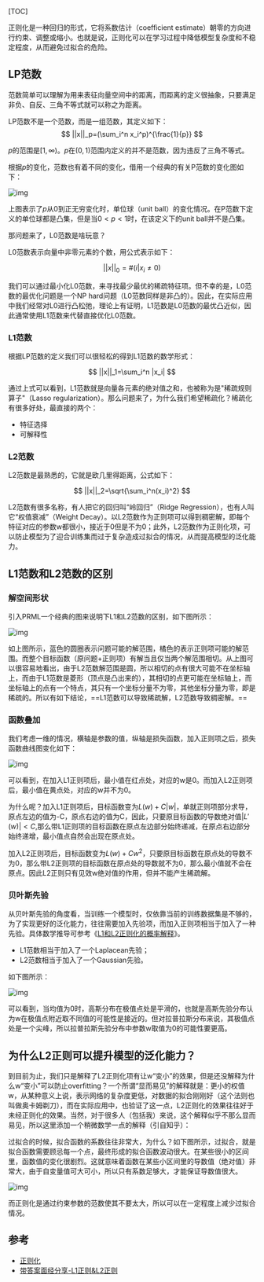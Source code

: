 [TOC]

正则化是一种回归的形式，它将系数估计（coefficient estimate）朝零的方向进行约束、调整或缩小。也就是说，正则化可以在学习过程中降低模型复杂度和不稳定程度，从而避免过拟合的危险。

## LP范数

范数简单可以理解为用来表征向量空间中的距离，而距离的定义很抽象，只要满足非负、自反、三角不等式就可以称之为距离。

LP范数不是一个范数，而是一组范数，其定义如下：
$$
||x||_p=(\sum_i^n x_i^p)^{\frac{1}{p}}
$$

$p$的范围是$[1,∞)$。$p$在$(0,1)$范围内定义的并不是范数，因为违反了三角不等式。

根据$p$的变化，范数也有着不同的变化，借用一个经典的有关P范数的变化图如下： 

![img](https://images2018.cnblogs.com/blog/764050/201806/764050-20180630144218453-1100326347.jpg)

上图表示了$p$从0到正无穷变化时，单位球（unit ball）的变化情况。在P范数下定义的单位球都是凸集，但是当$0<p<1$时，在该定义下的unit ball并不是凸集。

那问题来了，L0范数是啥玩意？

L0范数表示向量中非零元素的个数，用公式表示如下：

$$
||x||_0=\#(i|x_i≠0)
$$

我们可以通过最小化L0范数，来寻找最少最优的稀疏特征项。但不幸的是，L0范数的最优化问题是一个NP hard问题（L0范数同样是非凸的）。因此，在实际应用中我们经常对L0进行凸松弛，理论上有证明，L1范数是L0范数的最优凸近似，因此通常使用L1范数来代替直接优化L0范数。

### L1范数

根据LP范数的定义我们可以很轻松的得到L1范数的数学形式：

$$
||x||_1=\sum_i^n |x_i|
$$

通过上式可以看到，L1范数就是向量各元素的绝对值之和，也被称为是"稀疏规则算子"（Lasso regularization）。那么问题来了，为什么我们希望稀疏化？稀疏化有很多好处，最直接的两个：

- 特征选择
- 可解释性

### L2范数

L2范数是最熟悉的，它就是欧几里得距离，公式如下：

$$
||x||_2=\sqrt{\sum_i^n(x_i)^2}
$$

L2范数有很多名称，有人把它的回归叫“岭回归”（Ridge Regression），也有人叫它“权值衰减”（Weight Decay）。以L2范数作为正则项可以得到稠密解，即每个特征对应的参数w都很小，接近于0但是不为0；此外，L2范数作为正则化项，可以防止模型为了迎合训练集而过于复杂造成过拟合的情况，从而提高模型的泛化能力。

## L1范数和L2范数的区别

### 解空间形状

引入PRML一个经典的图来说明下L1和L2范数的区别，如下图所示：

![img](https://images2018.cnblogs.com/blog/764050/201806/764050-20180630154806762-832587163.jpg)

 

如上图所示，蓝色的圆圈表示问题可能的解范围，橘色的表示正则项可能的解范围。而整个目标函数（原问题+正则项）有解当且仅当两个解范围相切。从上图可以很容易地看出，由于L2范数解范围是圆，所以相切的点有很大可能不在坐标轴上，而由于L1范数是菱形（顶点是凸出来的），其相切的点更可能在坐标轴上，而坐标轴上的点有一个特点，其只有一个坐标分量不为零，其他坐标分量为零，即是稀疏的。所以有如下结论，==L1范数可以导致稀疏解，L2范数导致稠密解。==

### 函数叠加

我们考虑一维的情况，横轴是参数的值，纵轴是损失函数，加入正则项之后，损失函数曲线图变化如下：



![img](https://upload-images.jianshu.io/upload_images/4155986-646760bb218f4ef4.png?imageMogr2/auto-orient/strip|imageView2/2/w/1041/format/webp)

可以看到，在加入L1正则项后，最小值在红点处，对应的w是0。而加入L2正则项后，最小值在黄点处，对应的w并不为0。

为什么呢？加入L1正则项后，目标函数变为$L(w)+C|w|$，单就正则项部分求导，原点左边的值为-C，原点右边的值为C，因此，只要原目标函数的导数绝对值$|L'(w)|<C$,那么带L1正则项的目标函数在原点左边部分始终递减，在原点右边部分始终递增，最小值点自然会出现在原点处。

加入L2正则项后，目标函数变为$L(w)+Cw^2$，只要原目标函数在原点处的导数不为0，那么带L2正则项的目标函数在原点处的导数就不为0，那么最小值就不会在原点。因此L2正则只有见效w绝对值的作用，但并不能产生稀疏解。

### 贝叶斯先验

从贝叶斯先验的角度看，当训练一个模型时，仅依靠当前的训练数据集是不够的，为了实现更好的泛化能力，往往需要加入先验项，而加入正则项相当于加入了一种先验。具体数学推导可参考《[L1和L2正则化的概率解释](https://zhuanlan.zhihu.com/p/56185913)》。

- L1范数相当于加入了一个Laplacean先验；
- L2范数相当于加入了一个Gaussian先验。

如下图所示：

![img](https://images2018.cnblogs.com/blog/764050/201806/764050-20180630155315995-527002822.png)

可以看到，当均值为0时，高斯分布在极值点处是平滑的，也就是高斯先验分布认为w在极值点附近取不同值的可能性是接近的。但对拉普拉斯分布来说，其极值点处是一个尖峰，所以拉普拉斯先验分布中参数w取值为0的可能性要更高。

## 为什么L2正则可以提升模型的泛化能力？

到目前为止，我们只是解释了L2正则化项有让w“变小”的效果，但是还没解释为什么w“变小”可以防止overfitting？一个所谓“显而易见”的解释就是：更小的权值w，从某种意义上说，表示网络的复杂度更低，对数据的拟合刚刚好（这个法则也叫做奥卡姆剃刀），而在实际应用中，也验证了这一点，L2正则化的效果往往好于未经正则化的效果。当然，对于很多人（包括我）来说，这个解释似乎不那么显而易见，所以这里添加一个稍微数学一点的解释（引自知乎）：

过拟合的时候，拟合函数的系数往往非常大，为什么？如下图所示，过拟合，就是拟合函数需要顾忌每一个点，最终形成的拟合函数波动很大。在某些很小的区间里，函数值的变化很剧烈。这就意味着函数在某些小区间里的导数值（绝对值）非常大，由于自变量值可大可小，所以只有系数足够大，才能保证导数值很大。

![img](https://upload-images.jianshu.io/upload_images/2027163-acf080fbcf329132.png?imageMogr2/auto-orient/strip|imageView2/2/w/266/format/webp)

而正则化是通过约束参数的范数使其不要太大，所以可以在一定程度上减少过拟合情况。

## 参考

- [正则化](https://www.cnblogs.com/maybe2030/p/9231231.html)
- [带答案面经分享-L1正则&L2正则](https://www.jianshu.com/p/7d5997878520)